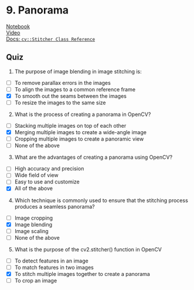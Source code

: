# 9. Panorama
[Notebook](https://colab.research.google.com/drive/1BykDdFSO7eVMGoWFgDI3ZgruwJ8GmUYt)<br>
[Video](https://www.youtube.com/watch?v=v9JARVu74CI)<br>
[Docs: `cv::Stitcher Class Reference`](https://docs.opencv.org/4.x/d2/d8d/classcv_1_1Stitcher.html)

## Quiz
1. The purpose of image blending in image stitching is:
- [ ] To remove parallax errors in the images
- [ ] To align the images to a common reference frame
- [x] To smooth out the seams between the images
- [ ] To resize the images to the same size

2. What is the process of creating a panorama in OpenCV?
- [ ] Stacking multiple images on top of each other
- [x] Merging multiple images to create a wide-angle image
- [ ] Cropping multiple images to create a panoramic view
- [ ] None of the above

3. What are the advantages of creating a panorama using OpenCV?
- [ ] High accuracy and precision
- [ ] Wide field of view
- [ ] Easy to use and customize
- [x] All of the above

4. Which technique is commonly used to ensure that the stitching process produces a seamless panorama?
- [ ] Image cropping
- [x] Image blending
- [ ] Image scaling
- [ ] None of the above

5. What is the purpose of the cv2.stitcher() function in OpenCV
- [ ] To detect features in an image
- [ ] To match features in two images
- [x] To stitch multiple images together to create a panorama
- [ ] To crop an image 